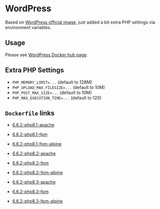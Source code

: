 # WordPress

Based on [WordPress official image](https://hub.docker.com/_/wordpress/), just added a bit extra PHP settings via environment variables.

## Usage

Please see [WordPress Docker hub page](https://hub.docker.com/_/wordpress/).

## Extra PHP Settings

- `PHP_MEMORY_LIMIT=...` (default to 128M)
- `PHP_UPLOAD_MAX_FILESIZE=...` (default to 10M)
- `PHP_POST_MAX_SIZE=...` (default to 10M)
- `PHP_MAX_EXECUTION_TIME=...` (default to 120)

## `Dockerfile` links

- [6.6.2-php8.1-apache](https://github.com/alwynpan/docker-wordpress/blob/master/Dockerfile.php8.1-apache)
- [6.6.2-php8.1-fpm](https://github.com/alwynpan/docker-wordpress/blob/master/Dockerfile.php8.1-fpm)
- [6.6.2-php8.1-fpm-alpine](https://github.com/alwynpan/docker-wordpress/blob/master/Dockerfile.php8.1-fpm-alpine)

- [6.6.2-php8.2-apache](https://github.com/alwynpan/docker-wordpress/blob/master/Dockerfile.php8.2-apache)
- [6.6.2-php8.2-fpm](https://github.com/alwynpan/docker-wordpress/blob/master/Dockerfile.php8.2-fpm)
- [6.6.2-php8.2-fpm-alpine](https://github.com/alwynpan/docker-wordpress/blob/master/Dockerfile.php8.2-fpm-alpine)

- [6.6.2-php8.3-apache](https://github.com/alwynpan/docker-wordpress/blob/master/Dockerfile.php8.3-apache)
- [6.6.2-php8.3-fpm](https://github.com/alwynpan/docker-wordpress/blob/master/Dockerfile.php8.3-fpm)
- [6.6.2-php8.3-fpm-alpine](https://github.com/alwynpan/docker-wordpress/blob/master/Dockerfile.php8.3-fpm-alpine)
